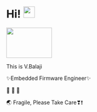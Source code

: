 # Hi! <img src="https://media.giphy.com/media/hvRJCLFzcasrR4ia7z/giphy.gif" width="30px">
<img src="https://media.giphy.com/media/31vamYdZV5ISQ/giphy.gif" height="80" width="120px">

This is V.Balaji

✨Embedded Firmware Engineer✨                                           

:see_no_evil: :hear_no_evil: :speak_no_evil:

🌏 Fragile, Please Take Care❣❗

<!---
<img src="https://media.tenor.com/2DS9Eu99SH0AAAAj/earth-terre.gif" height="100" width="120px">

https://tenor.com/view/environment-earth-gif-20742984
![](https://hit.yhype.me/github/profile?user_id=29356302)
<p align="center">
  <img width="320" height="445" src="https://spotify-github-profile.vercel.app/api/view?uid=31orl5qap7z4fapgibglpas2gcxe&cover_image=true&theme=default&bar_color=ff0000&bar_color_cover=true">
</p>
 ヾ(⌐■_■)ノ♪
-->

